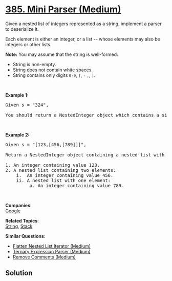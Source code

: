 # [385. Mini Parser (Medium)](https://leetcode.com/problems/mini-parser/)

<p>Given a nested list of integers represented as a string, implement a parser to deserialize it.</p>

<p>Each element is either an integer, or a list -- whose elements may also be integers or other lists.</p>

<p><b>Note:</b> You may assume that the string is well-formed:</p>

<ul>
	<li>String is non-empty.</li>
	<li>String does not contain white spaces.</li>
	<li>String contains only digits <code>0-9</code>, <code>[</code>, <code>-</code> <code>,</code>, <code>]</code>.</li>
</ul>

<p>&nbsp;</p>

<p><b>Example 1:</b></p>

<pre>Given s = "324",

You should return a NestedInteger object which contains a single integer 324.
</pre>

<p>&nbsp;</p>

<p><b>Example 2:</b></p>

<pre>Given s = "[123,[456,[789]]]",

Return a NestedInteger object containing a nested list with 2 elements:

1. An integer containing value 123.
2. A nested list containing two elements:
    i.  An integer containing value 456.
    ii. A nested list with one element:
         a. An integer containing value 789.
</pre>

<p>&nbsp;</p>


**Companies**:  
[Google](https://leetcode.com/company/google)

**Related Topics**:  
[String](https://leetcode.com/tag/string/), [Stack](https://leetcode.com/tag/stack/)

**Similar Questions**:
* [Flatten Nested List Iterator (Medium)](https://leetcode.com/problems/flatten-nested-list-iterator/)
* [Ternary Expression Parser (Medium)](https://leetcode.com/problems/ternary-expression-parser/)
* [Remove Comments (Medium)](https://leetcode.com/problems/remove-comments/)

## Solution 

```java

```